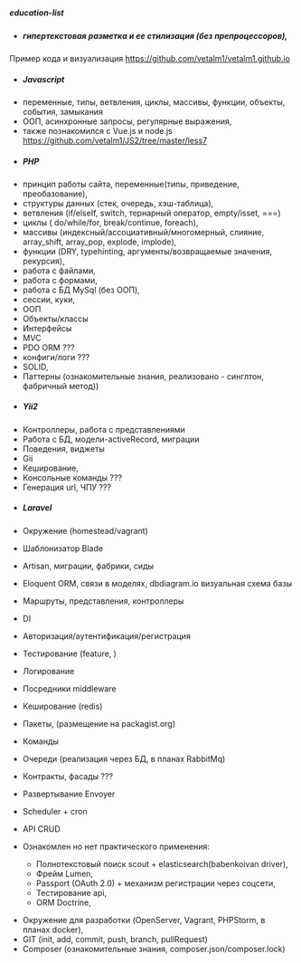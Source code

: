 # <h5>education-list</h5>

- <h5>гипертекстовая разметка и ее стилизация (без препроцессоров),
Пример кода и визуализация https://github.com/vetalm1/vetalm1.github.io

- <h5>Javascript</h5>
+ переменные, типы, ветвления, циклы, массивы, функции, объекты, события, замыкания
+ ООП, асинхронные запросы, регулярные выражения,
+ также познакомился с Vue.js и node.js
https://github.com/vetalm1/JS2/tree/master/less7

- <h5>PHP</h5>
+ принцип работы сайта, переменные(типы, приведение, преобазование),
+ структуры данных (стек, очередь, хэш-таблица),
+ ветвления (if/elseIf, switch, тернарный оператор, empty/isset, ===)
+ циклы ( do/while/for, break/continue, foreach),
+ массивы (индексный/ассоциативный/многомерный, слияние, array_shift, array_pop, explode, implode),
+ функции (DRY, typehinting, аргументы/возвращаемые значения, рекурсия),
+ работа с файлами,
+ работа с формами,
+ работа с БД MySql (без ООП),
+ сессии, куки,
+ ООП
+ Объекты/классы
+ Интерфейсы
+ MVC
+ PDO ORM ???
+ конфиги/логи ???
+ SOLID, 
+ Паттерны (ознакомительные знания, реализовано - синглтон, фабричный метод))

- <h5>Yii2</h5>
+ Контроллеры, работа с представлениями
+ Работа с БД, модели-activeRecord, миграции
+ Поведения, виджеты
+ Gii
+ Кеширование,
+ Консольные команды ???
+ Генерация url, ЧПУ ???

- <h5>Laravel</h5>
+ Окружение (homestead/vagrant)
+ Шаблонизатор Blade
+ Artisan, миграции, фабрики, сиды
+ Eloquent ORM, связи в моделях, dbdiagram.io визуальная схема базы
+ Маршруты, представления, контроллеры
+ DI
+ Авторизация/аутентификация/регистрация
+ Тестирование (feature, )
+ Логирование
+ Посредники middleware
+ Кеширование (redis)
+ Пакеты, (размещение на packagist.org)
+ Команды 
+ Очереди (реализация через БД, в планах RabbitMq)
+ Контракты, фасады ???
+ Развертывание Envoyer
+ Scheduler + cron
+ API CRUD

+ Ознакомлен но нет практического применения:
    + Полнотекстовый поиск scout + elasticsearch(babenkoivan driver),
    + Фрейм Lumen,
    + Passport (OAuth 2.0) + механизм регистрации через соцсети,
    + Тестирование api,
    + ORM Doctrine,
    

- Окружение для разработки (OpenServer, Vagrant, PHPStorm, в планах docker),
- GIT (init, add, commit, push, branch, pullRequest)
- Composer (ознакомительные знания, composer.json/composer.lock)

